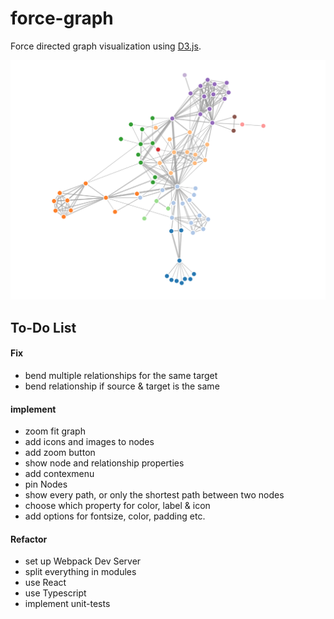 # force-graph

Force directed graph visualization using [D3.js](https://github.com/d3/d3).

![neo4j browser screenshot](./.github/ForceLayout.png)

## To-Do List

#### Fix

* bend multiple relationships for the same target
* bend relationship if source & target is the same

#### implement

* zoom fit graph 
* add icons and images to nodes
* add zoom button 
* show node and relationship properties
* add contexmenu 
* pin Nodes
* show every path, or only the shortest path between two nodes
* choose which property for color, label & icon
* add options for fontsize, color, padding etc.

#### Refactor

* set up Webpack Dev Server
* split everything in modules
* use React
* use Typescript
* implement unit-tests
